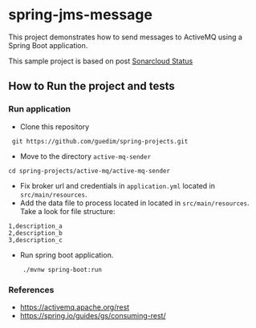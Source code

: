 # spring-jms-message

This project demonstrates  how to send messages to ActiveMQ using a Spring Boot application.

This sample project is based on post [Sonarcloud Status](https://sonarcloud.io/api/project_badges/measure?project=com.codenotfound%3Aspring-jms-message-selector&metric=alert_status)

## How to Run the project and tests

### Run application

- Clone this repository 

```
 git https://github.com/guedim/spring-projects.git
```

- Move to the directory `active-mq-sender`

```
cd spring-projects/active-mq/active-mq-sender
```

- Fix broker url and credentials in `application.yml` located in  `src/main/resources`.
- Add the data file to process located in located in  `src/main/resources`. Take a look for file structure:

```csv
1,description_a
2,description_b
3,description_c
````

- Run spring boot application.

```
    ./mvnw spring-boot:run
```


### References


- https://activemq.apache.org/rest
- https://spring.io/guides/gs/consuming-rest/
